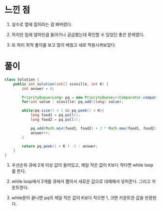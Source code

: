 # 느낀 점

1. 실수로 옆에 힙이라는 걸 봐버렸다.

2. 하지만 힙에 얼마만큼 들어가나 궁금했는데 확인할 수 있었던 좋은 문제였다.

3. 또 여러 최적 풀이를 보고 많이 배웠고 새로 적용시켜보았다.


# 풀이

```java
class Solution {
    public int solution(int[] scoville, int K) {
        int answer = 0;

        PriorityQueue<Long> pq = new PriorityQueue<>(Comparator.comparingLong(Long::longValue));
        for(int value : scoville) pq.add((long) value);

        while(pq.size() > 1 && pq.peek() < K){
            long food1 = pq.poll();
            long food2 = pq.poll();

            pq.add(Math.min(food1, food2) + 2 * Math.max(food1, food2));
            answer++;
        }

        return pq.peek() < K ? -1 : answer;
    }
}
```

1. 우선순위 큐에 2개 이상 값이 들어있고, 제일 작은 값이 K보다 작다면 while loop를 돈다.

2. while loop에서 2개를 큐에서 뽑아서 새로운 값으로 대체해서 넣어준다. 그리고 카운트한다.

3. while문이 끝나면 pq의 제일 작은 값이 K보다 작으면 1, 크면 카운트한 값을 반환한다.
